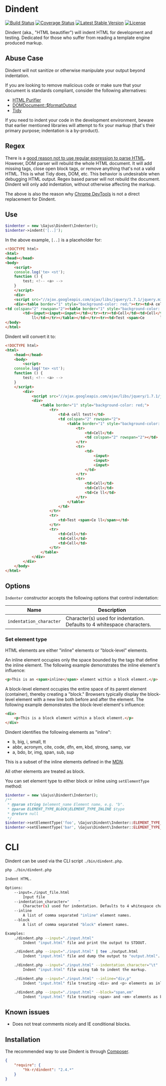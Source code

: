 # Dindent

[![Build Status](https://travis-ci.org/gajus/dindent.png?branch=master)](https://travis-ci.org/gajus/dindent)
[![Coverage Status](https://coveralls.io/repos/gajus/dindent/badge.png?branch=master)](https://coveralls.io/r/gajus/dindent?branch=master)
[![Latest Stable Version](https://poser.pugx.org/gajus/dindent/version.png)](https://packagist.org/packages/gajus/dindent)
[![License](https://poser.pugx.org/gajus/dindent/license.png)](https://packagist.org/packages/gajus/dindent)

Dindent (aka., "HTML beautifier") will indent HTML for development and testing. Dedicated for those who suffer from reading a template engine produced markup.

## Abuse Case

Dindent will not sanitize or otherwise manipulate your output beyond indentation.

If you are looking to remove malicious code or make sure that your document is standards compliant, consider the following alternatives:

* [HTML Purifier](https://github.com/Exercise/HTMLPurifierBundle)
* [DOMDocument::$formatOutput](http://www.php.net/manual/en/class.domdocument.php)
* [Tidy](http://www.php.net/manual/en/book.tidy.php)

If you need to indent your code in the development environment, beware that earlier mentioned libraries will attempt to fix your markup (that's their primary purpose; indentation is a by-product).

## Regex

There is a [good reason not to use regular expression to parse HTML](http://stackoverflow.com/questions/1732348/regex-match-open-tags-except-xhtml-self-contained-tags/1732454#1732454). However, DOM parser will rebuild the whole HTML document. It will add missing tags, close open block tags, or remove anything that's not a valid HTML. This is what Tidy does, DOM, etc. This behavior is undesirable when debugging HTML output. Regex based parser will not rebuild the document. Dindent will only add indentation, without otherwise affecting the markup.

The above is also the reason why [Chrome DevTools](https://developers.google.com/chrome-developer-tools/) is not a direct replacement for Dindent.

## Use

```php
$indenter = new \Gajus\Dindent\Indenter();
$indenter->indent('[..]');
```

In the above example, `[..]` is a placeholder for:

```html
<!DOCTYPE html>
<html>
<head></head>
<body>
    <script>
    console.log('te> <st');
    function () {
        test; <!-- <a> -->
    }
    </script>
    <div>
    <script src="//ajax.googleapis.com/ajax/libs/jquery/1.7.1/jquery.min.js"></script>
    <div><table border="1" style="background-color: red;"><tr><td>A cell    test!</td>
<td colspan="2" rowspan="2"><table border="1" style="background-color: green;"><tr> <td>Cell</td><td colspan="2" rowspan="2"></td></tr><tr>
        <td><input><input><input></td></tr><tr><td>Cell</td><td>Cell</td><td>Ce
            ll</td></tr></table></td></tr><tr><td>Test <span>Ce       ll</span></td></tr><tr><td>Cell</td><td>Cell</td><td>Cell</td></tr></table></div></div>
</body>
</html>
```

Dindent will convert it to:

```HTML
<!DOCTYPE html>
<html>
    <head></head>
    <body>
        <script>
    console.log('te> <st');
    function () {
        test; <!-- <a> -->
    }
    </script>
        <div>
            <script src="//ajax.googleapis.com/ajax/libs/jquery/1.7.1/jquery.min.js"></script>
            <div>
                <table border="1" style="background-color: red;">
                    <tr>
                        <td>A cell test!</td>
                        <td colspan="2" rowspan="2">
                            <table border="1" style="background-color: green;">
                                <tr>
                                    <td>Cell</td>
                                    <td colspan="2" rowspan="2"></td>
                                </tr>
                                <tr>
                                    <td>
                                        <input>
                                        <input>
                                        <input>
                                    </td>
                                </tr>
                                <tr>
                                    <td>Cell</td>
                                    <td>Cell</td>
                                    <td>Ce ll</td>
                                </tr>
                            </table>
                        </td>
                    </tr>
                    <tr>
                        <td>Test <span>Ce ll</span></td>
                    </tr>
                    <tr>
                        <td>Cell</td>
                        <td>Cell</td>
                        <td>Cell</td>
                    </tr>
                </table>
            </div>
        </div>
    </body>
</html>
```

## Options

`Indenter` constructor accepts the following options that control indentation:

|Name|Description|
|---|---|
|`indentation_character`|Character(s) used for indentation. Defaults to 4 whitespace characters.|

### Set element type

HTML elements are either "inline" elements or "block-level" elements.

An inline element occupies only the space bounded by the tags that define the inline element. The following example demonstrates the inline element's influence:

```html
<p>This is an <span>inline</span> element within a block element.</p>
```

A block-level element occupies the entire space of its parent element (container), thereby creating a "block." Browsers typically display the block-level element with a new line both before and after the element. The following example demonstrates the block-level element's influence:

```html
<div>
    <p>This is a block element within a block element.</p>
</div>
```

Dindent identifies the following elements as "inline":

* b, big, i, small, tt
* abbr, acronym, cite, code, dfn, em, kbd, strong, samp, var
* a, bdo, br, img, span, sub, sup

This is a subset of the inline elements defined in the [MDN](https://developer.mozilla.org/en-US/docs/Web/HTML/Inline_elemente).

All other elements are treated as block.

You can set element type to either block or inline using `setElementType` method:

```php
$indenter = new \Gajus\Dindent\Indenter();
/**
 * @param string $element_name Element name, e.g. "b".
 * @param ELEMENT_TYPE_BLOCK|ELEMENT_TYPE_INLINE $type
 * @return null
 */
$indenter->setElementType('foo', \Gajus\Dindent\Indenter::ELEMENT_TYPE_BLOCK);
$indenter->setElementType('bar', \Gajus\Dindent\Indenter::ELEMENT_TYPE_INLINE);
```

# CLI

Dindent can be used via the CLI script `./bin/dindent.php`.

```sh
php ./bin/dindent.php

Indent HTML.

Options:
    --input=./input_file.html
        Input file
    --indentation_character="    "
        Character(s) used for indentation. Defaults to 4 whitespace characters.
    --inline
        A list of comma separated "inline" element names.
    --block
        A list of comma separated "block" element names.

Examples:
    ./dindent.php --input="./input.html"
        Indent "input.html" file and print the output to STDOUT.

    ./dindent.php --input="./input.html" | tee ./output.html
        Indent "input.html" file and dump the output to "output.html".

    ./dindent.php --input="./input.html" --indentation_character="\t"
        Indent "input.html" file using tab to indent the markup.

    ./dindent.php --input="./input.html" --inline="div,p"
        Indent "input.html" file treating <div> and <p> elements as inline.

    ./dindent.php --input="./input.html" --block="span,em"
        Indent "input.html" file treating <span> and <em> elements as block.
```

## Known issues

* Does not treat comments nicely and IE conditional blocks.

## Installation

The recommended way to use Dindent is through [Composer](https://getcomposer.org/).

```json
{
    "require": {
        "hk-r/dindent": "2.4.*"
    }
}
```
